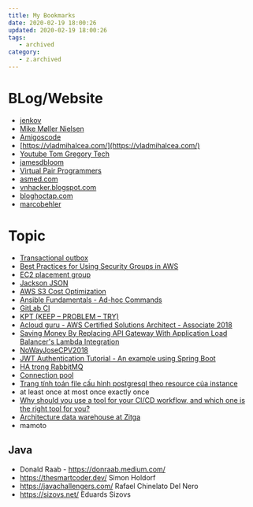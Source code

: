```yaml
---
title: My Bookmarks
date: 2020-02-19 18:00:26
updated: 2020-02-19 18:00:26
tags:
   - archived
category:
   - z.archived
---
```


# BLog/Website
- [jenkov](http://tutorials.jenkov.com/)
- [Mike Møller Nielsen](https://www.youtube.com/channel/UCxWCnBPnLrCBsMg-0TWTzpQ)
- [Amigoscode](https://www.youtube.com/channel/UC2KfmYEM4KCuA1ZurravgYw)
- [https://vladmihalcea.com/](https://vladmihalcea.com/)
- [Youtube Tom Gregory Tech](https://www.youtube.com/channel/UCxOVEOhPNXcJuyfVLhm_BfQ/videos)
- [jamesdbloom](https://blog.jamesdbloom.com/)
- [Virtual Pair Programmers](https://www.youtube.com/channel/UCAAom48XUeUMnmvTUlAoiHw)
- [asmed.com](https://asmed.com/)
- [vnhacker.blogspot.com](https://vnhacker.blogspot.com/)
- [bloghoctap.com](http://bloghoctap.com/) 
- [marcobehler](https://www.marcobehler.com/guides/spring-security)
# Topic
- [Transactional outbox](https://microservices.io/patterns/data/transactional-outbox.html)
- [Best Practices for Using Security Groups in AWS](https://www.threatstack.com/blog/101-aws-security-tips-quotes-part-3-best-practices-for-using-security-groups-in-aws)
- [EC2 placement group](https://jayendrapatil.com/aws-ec2-placement-groups/)
- [Jackson JSON](https://www.logicbig.com/tutorials/misc/jackson.html)
- [AWS S3 Cost Optimization](https://www.sumologic.com/insight/s3-cost-optimization/?fbclid=IwAR2MSTHmJH9eWQlgLm5bmA8vfuXxBZIz8_-0C3xje65D3GYR6ApgBb1wsCU)
- [Ansible Fundamentals - Ad-hoc Commands](https://viblo.asia/p/ansible-fundamentals-ad-hoc-commands-bJzKmk16l9N)
- [GitLab CI ](https://blog.teko.vn/2019/02/01/gitlab-ci-tong-quan-va-cach-su-dung/)
- [KPT (KEEP – PROBLEM – TRY)](https://techtalk.vn/kpt-keep-problem-try-nhung-dieu-can-biet.html)
- [Acloud guru - AWS Certified Solutions Architect - Associate 2018](https://acloud.guru/forums/aws-certified-solutions-architect-associate/recent?p=1)
- [Saving Money By Replacing API Gateway With Application Load Balancer's Lambda Integration](https://serverless-training.com/articles/save-money-by-replacing-api-gateway-with-application-load-balancer/)
- [NoWayJoseCPV2018](https://paragonie.com/files/talks/NoWayJoseCPV2018.pdf)
- [JWT Authentication Tutorial - An example using Spring Boot
](https://svlada.com/jwt-token-authentication-with-spring-boot/?fbclid=IwAR3OBFK9XX0qfEbjFt3EiF765yUeH8P4xRJyGYFlaY7Qa2hb-vBtreonHPo)
- [HA trong RabbitMQ](https://jack-vanlightly.com/blog/2018/8/31/rabbitmq-vs-kafka-part-5-fault-tolerance-and-high-availability-with-rabbitmq)
- [Connection pool](https://www.youtube.com/watch?v=nwBBd9GrcqI)
- [Trang tính toán file cấu hình postgresql theo resource của instance](https://pgtune.leopard.in.ua/?fbclid=IwAR2-s6Lqh_Q-8CI24InxwUwjbEFg4Go5E7LmImbi5t4HKNLVWfYITWNueCw#/)
- at least once at most once exactly once
- [Why should you use a tool for your CI/CD workflow, and which one is the right tool for you?](https://blog.overops.com/jenkins-vs-travis-ci-vs-circle-ci-vs-teamcity-vs-codeship-vs-gitlab-ci-vs-bamboo/)
- [Architecture data warehouse at Zitga](https://trinhhieu668.wordpress.com/2020/02/08/architechture-dataware-house-at-zitga/?fbclid=IwAR2lbEEBiWRWnyd0T4zD22_VLe_yPJVn4hPJNj0xaGlXF4ZD_Mmze2Hr9Sw)
- mamoto

## Java
- Donald Raab - https://donraab.medium.com/
- https://thesmartcoder.dev/  Simon Holdorf
- https://javachallengers.com/ Rafael Chinelato Del Nero
- https://sizovs.net/ Eduards Sizovs
